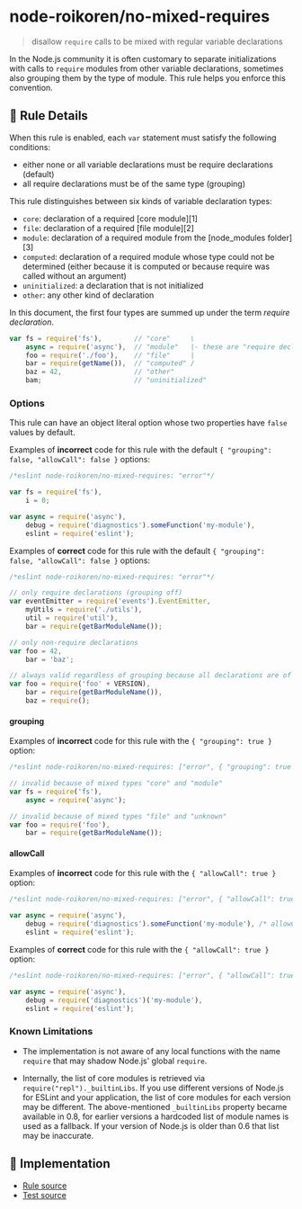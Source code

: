 # node-roikoren/no-mixed-requires
> disallow `require` calls to be mixed with regular variable declarations

In the Node.js community it is often customary to separate initializations with calls to `require` modules from other variable declarations, sometimes also grouping them by the type of module. This rule helps you enforce this convention.

## 📖 Rule Details

When this rule is enabled, each `var` statement must satisfy the following conditions:

* either none or all variable declarations must be require declarations (default)
* all require declarations must be of the same type (grouping)

This rule distinguishes between six kinds of variable declaration types:

* `core`: declaration of a required [core module][1]
* `file`: declaration of a required [file module][2]
* `module`: declaration of a required module from the [node_modules folder][3]
* `computed`: declaration of a required module whose type could not be determined (either because it is computed or because require was called without an argument)
* `uninitialized`: a declaration that is not initialized
* `other`: any other kind of declaration

In this document, the first four types are summed up under the term *require declaration*.

```js
var fs = require('fs'),        // "core"     \
    async = require('async'),  // "module"   |- these are "require declaration"s
    foo = require('./foo'),    // "file"     |
    bar = require(getName()),  // "computed" /
    baz = 42,                  // "other"
    bam;                       // "uninitialized"
```

### Options

This rule can have an object literal option whose two properties have `false` values by default.

Examples of **incorrect** code for this rule with the default `{ "grouping": false, "allowCall": false }` options:

```js
/*eslint node-roikoren/no-mixed-requires: "error"*/

var fs = require('fs'),
    i = 0;

var async = require('async'),
    debug = require('diagnostics').someFunction('my-module'),
    eslint = require('eslint');
```

Examples of **correct** code for this rule with the default `{ "grouping": false, "allowCall": false }` options:

```js
/*eslint node-roikoren/no-mixed-requires: "error"*/

// only require declarations (grouping off)
var eventEmitter = require('events').EventEmitter,
    myUtils = require('./utils'),
    util = require('util'),
    bar = require(getBarModuleName());

// only non-require declarations
var foo = 42,
    bar = 'baz';

// always valid regardless of grouping because all declarations are of the same type
var foo = require('foo' + VERSION),
    bar = require(getBarModuleName()),
    baz = require();
```

#### grouping

Examples of **incorrect** code for this rule with the `{ "grouping": true }` option:

```js
/*eslint node-roikoren/no-mixed-requires: ["error", { "grouping": true }]*/

// invalid because of mixed types "core" and "module"
var fs = require('fs'),
    async = require('async');

// invalid because of mixed types "file" and "unknown"
var foo = require('foo'),
    bar = require(getBarModuleName());
```

#### allowCall

Examples of **incorrect** code for this rule with the `{ "allowCall": true }` option:

```js
/*eslint node-roikoren/no-mixed-requires: ["error", { "allowCall": true }]*/

var async = require('async'),
    debug = require('diagnostics').someFunction('my-module'), /* allowCall doesn't allow calling any function */
    eslint = require('eslint');
```

Examples of **correct** code for this rule with the `{ "allowCall": true }` option:

```js
/*eslint node-roikoren/no-mixed-requires: ["error", { "allowCall": true }]*/

var async = require('async'),
    debug = require('diagnostics')('my-module'),
    eslint = require('eslint');
```

### Known Limitations

* The implementation is not aware of any local functions with the name `require` that may shadow Node.js' global `require`.

* Internally, the list of core modules is retrieved via `require("repl")._builtinLibs`. If you use different versions of Node.js for ESLint and your application, the list of core modules for each version may be different.
  The above-mentioned `_builtinLibs` property became available in 0.8, for earlier versions a hardcoded list of module names is used as a fallback. If your version of Node.js is older than 0.6 that list may be inaccurate.

## 🔎 Implementation

- [Rule source](https://github.com/roikoren755/eslint-plugin-node/blob/v2.0.0/src/rules/no-mixed-requires.ts)
- [Test source](https://github.com/roikoren755/eslint-plugin-node/blob/v2.0.0/tests/src/rules/no-mixed-requires.ts)
